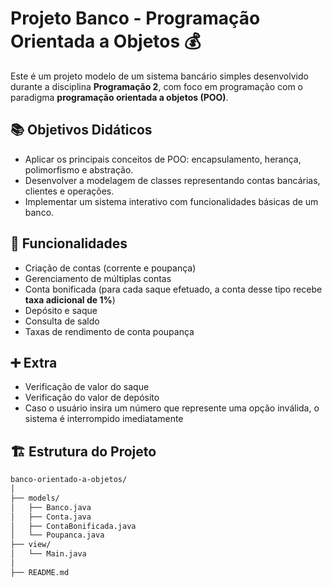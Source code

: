 # Projeto Banco - Programação Orientada a Objetos 💰

Este é um projeto modelo de um sistema bancário simples desenvolvido durante a disciplina **Programação 2**, com foco em programação com o paradigma **programação orientada a objetos (POO)**.

## 📚 Objetivos Didáticos

- Aplicar os principais conceitos de POO: encapsulamento, herança, polimorfismo e abstração.
- Desenvolver a modelagem de classes representando contas bancárias, clientes e operações.
- Implementar um sistema interativo com funcionalidades básicas de um banco.

## 🧩 Funcionalidades

- Criação de contas (corrente e poupança)
- Gerenciamento de múltiplas contas
- Conta bonificada (para cada saque efetuado, a conta desse tipo recebe **taxa adicional de 1%**) 
- Depósito e saque
- Consulta de saldo
- Taxas de rendimento de conta poupança

## ➕ Extra

- Verificação de valor do saque
- Verificação do valor de depósito
- Caso o usuário insira um número que represente uma opção inválida, o sistema é interrompido imediatamente

## 🏗️ Estrutura do Projeto

```bash
banco-orientado-a-objetos/
│
├── models/
│   ├── Banco.java
│   ├── Conta.java
│   ├── ContaBonificada.java
│   └── Poupanca.java
├── view/
│   └── Main.java
│
├── README.md